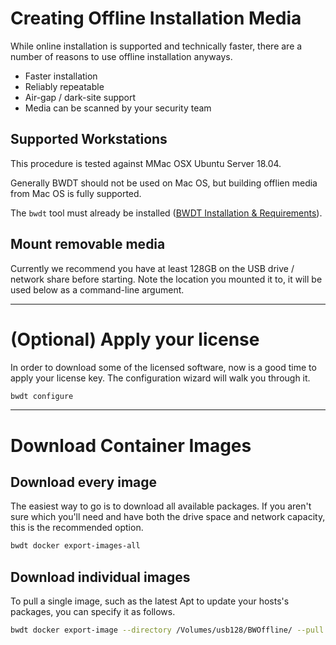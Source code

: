 # Creating Offline Installation Media

While online installation is supported and technically faster, there are a
number of reasons to use offline installation anyways.

- Faster installation
- Reliably repeatable
- Air-gap / dark-site support
- Media can be scanned by your security team


## Supported Workstations

This procedure is tested against MMac OSX Ubuntu Server 18.04.

Generally BWDT should not be used on Mac OS, but building offlien media from
Mac OS is fully supported.

The `bwdt` tool must already be installed
([BWDT Installation & Requirements](/installation.html)).


## Mount removable media

Currently we recommend you have at least 128GB on the USB drive / network share
before starting. Note the location you mounted it to, it will be used below as
a command-line argument.


---


# (Optional) Apply your license

In order to download some of the licensed software, now is a good time to apply
your license key. The configuration wizard will walk you through it.

```bash
bwdt configure
```


---


# Download Container Images

## Download every image

The easiest way to go is to download all available packages. If you aren't sure
which you'll need and have both the drive space and network capacity, this is
the recommended option.

```bash
bwdt docker export-images-all
```

## Download individual images

To pull a single image, such as the latest Apt to update your hosts's packages, you can specify it as follows.

```bash
bwdt docker export-image --directory /Volumes/usb128/BWOffline/ --pull --tag latest breqwatr/apt
```

